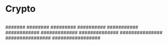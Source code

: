 # Crypto
##
###
####
#####
######
#######
########
#########
##########
###########
############
#############
##############
###############
################
#################

